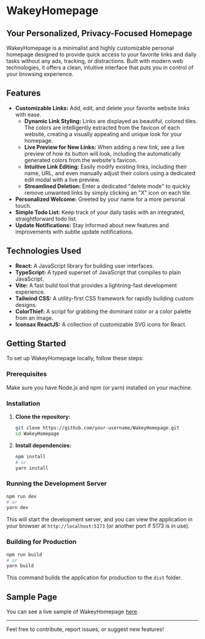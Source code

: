 # WakeyHomepage

## Your Personalized, Privacy-Focused Homepage

WakeyHomepage is a minimalist and highly customizable personal homepage designed to provide quick access to your favorite links and daily tasks without any ads, tracking, or distractions. Built with modern web technologies, it offers a clean, intuitive interface that puts you in control of your browsing experience.

## Features

*   **Customizable Links:** Add, edit, and delete your favorite website links with ease.
    *   **Dynamic Link Styling:** Links are displayed as beautiful, colored tiles. The colors are intelligently extracted from the favicon of each website, creating a visually appealing and unique look for your homepage.
    *   **Live Preview for New Links:** When adding a new link, see a live preview of how its button will look, including the automatically generated colors from the website's favicon.
    *   **Intuitive Link Editing:** Easily modify existing links, including their name, URL, and even manually adjust their colors using a dedicated edit modal with a live preview.
    *   **Streamlined Deletion:** Enter a dedicated "delete mode" to quickly remove unwanted links by simply clicking an "X" icon on each tile.
*   **Personalized Welcome:** Greeted by your name for a more personal touch.
*   **Simple Todo List:** Keep track of your daily tasks with an integrated, straightforward todo list.
*   **Update Notifications:** Stay informed about new features and improvements with subtle update notifications.

## Technologies Used

*   **React:** A JavaScript library for building user interfaces.
*   **TypeScript:** A typed superset of JavaScript that compiles to plain JavaScript.
*   **Vite:** A fast build tool that provides a lightning-fast development experience.
*   **Tailwind CSS:** A utility-first CSS framework for rapidly building custom designs.
*   **ColorThief:** A script for grabbing the dominant color or a color palette from an image.
*   **Iconsax ReactJS:** A collection of customizable SVG icons for React.

## Getting Started

To set up WakeyHomepage locally, follow these steps:

### Prerequisites

Make sure you have Node.js and npm (or yarn) installed on your machine.

### Installation

1.  **Clone the repository:**
    ```bash
    git clone https://github.com/your-username/WakeyHomepage.git
    cd WakeyHomepage
    ```
2.  **Install dependencies:**
    ```bash
    npm install
    # or
    yarn install
    ```

### Running the Development Server

```bash
npm run dev
# or
yarn dev
```
This will start the development server, and you can view the application in your browser at `http://localhost:5173` (or another port if 5173 is in use).

### Building for Production

```bash
npm run build
# or
yarn build
```
This command builds the application for production to the `dist` folder.

## Sample Page

You can see a live sample of WakeyHomepage [here](https://heuristic-boyd-d663bd.netlify.app).

---

Feel free to contribute, report issues, or suggest new features!
